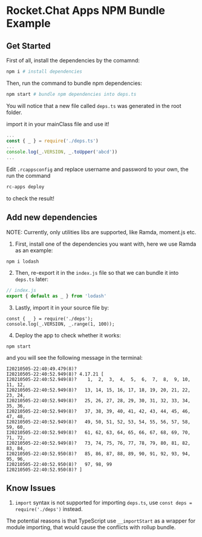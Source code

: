 # Rocket.Chat Apps NPM Bundle Example

## Get Started

First of all, install the dependencies by the comamnd:

```bash
npm i # install dependencies
```

Then, run the command to bundle npm dependencies:

```bash
npm start # bundle npm dependencies into deps.ts
```

You will notice that a new file called `deps.ts` was generated in the root folder.

import it in your mainClass file and use it!

```js
...
const { _ } = require('./deps.ts')
...
console.log(_.VERSION, _.toUpper('abcd'))
...
```

Edit `.rcappsconfig` and replace username and password to your own, the run the command

```bash
rc-apps deploy
```

to check the result!

## Add new dependencies

NOTE: Currently, only utilities libs are supported, like Ramda, moment.js etc.

1. First, install one of the dependencies you want with, here we use Ramda as an example:

```
npm i lodash
```

2. Then, re-export it in the `index.js` file so that we can bundle it into `deps.ts` later:

```js
// index.js
export { default as _ } from 'lodash'
```

3. Lastly, import it in your source file by:

```
const { _ } = require('./deps');
console.log(_.VERSION, _.range(1, 100));
```

4. Deploy the app to check whether it works:

```
npm start
```

and you will see the following message in the terminal:

```
I20210505-22:40:49.479(8)?
I20210505-22:40:52.949(8)? 4.17.21 [
I20210505-22:40:52.949(8)?    1,  2,  3,  4,  5,  6,  7,  8,  9, 10, 11, 12,
I20210505-22:40:52.949(8)?   13, 14, 15, 16, 17, 18, 19, 20, 21, 22, 23, 24,
I20210505-22:40:52.949(8)?   25, 26, 27, 28, 29, 30, 31, 32, 33, 34, 35, 36,
I20210505-22:40:52.949(8)?   37, 38, 39, 40, 41, 42, 43, 44, 45, 46, 47, 48,
I20210505-22:40:52.949(8)?   49, 50, 51, 52, 53, 54, 55, 56, 57, 58, 59, 60,
I20210505-22:40:52.949(8)?   61, 62, 63, 64, 65, 66, 67, 68, 69, 70, 71, 72,
I20210505-22:40:52.949(8)?   73, 74, 75, 76, 77, 78, 79, 80, 81, 82, 83, 84,
I20210505-22:40:52.950(8)?   85, 86, 87, 88, 89, 90, 91, 92, 93, 94, 95, 96,
I20210505-22:40:52.950(8)?   97, 98, 99
I20210505-22:40:52.950(8)? ]
```


## Know Issues

1. `import` syntax is not supported for importing `deps.ts`, use `const deps = require('./deps')` instead.

The potential reasons is that TypeScript use `__importStart` as a wrapper for module importing, that would cause the conflicts with rollup bundle.
